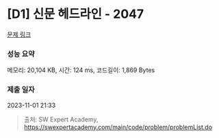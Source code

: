 # [D1] 신문 헤드라인 - 2047 

[문제 링크](https://swexpertacademy.com/main/code/problem/problemDetail.do?contestProbId=AV5QKsLaAy0DFAUq) 

### 성능 요약

메모리: 20,104 KB, 시간: 124 ms, 코드길이: 1,869 Bytes

### 제출 일자

2023-11-01 21:33



> 출처: SW Expert Academy, https://swexpertacademy.com/main/code/problem/problemList.do